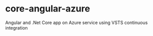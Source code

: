 # core-angular-azure
Angular and .Net Core app on Azure service using VSTS continuous integration 


